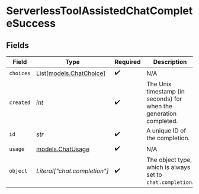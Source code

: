 # ServerlessToolAssistedChatCompleteSuccess


## Fields

| Field                                                              | Type                                                               | Required                                                           | Description                                                        |
| ------------------------------------------------------------------ | ------------------------------------------------------------------ | ------------------------------------------------------------------ | ------------------------------------------------------------------ |
| `choices`                                                          | List[[models.ChatChoice](../models/chatchoice.md)]                 | :heavy_check_mark:                                                 | N/A                                                                |
| `created`                                                          | *int*                                                              | :heavy_check_mark:                                                 | The Unix timestamp (in seconds) for when the generation completed. |
| `id`                                                               | *str*                                                              | :heavy_check_mark:                                                 | A unique ID of the completion.                                     |
| `usage`                                                            | [models.ChatUsage](../models/chatusage.md)                         | :heavy_check_mark:                                                 | N/A                                                                |
| `object`                                                           | *Literal["chat.completion"]*                                       | :heavy_check_mark:                                                 | The object type, which is always set to `chat.completion`.         |